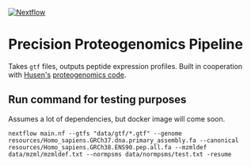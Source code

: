 [![Nextflow](https://img.shields.io/badge/nextflow-%E2%89%A50.32.0-brightgreen.svg)](https://www.nextflow.io/)

# Precision Proteogenomics Pipeline
Takes `gtf` files, outputs peptide expression profiles.
Built in cooperation with [Husen's](https://github.com/husensofteng) 
[proteogenomics code](https://github.com/husensofteng/ProteoGenomics).

## Run command for testing purposes
Assumes a lot of dependencies, but docker image will come soon.
```
nextflow main.nf --gtfs "data/gtf/*.gtf" --genome resources/Homo_sapiens.GRCh37.dna.primary_assembly.fa --canonical resources/Homo_sapiens.GRCh38.ENS90.pep.all.fa --mzmldef data/mzml/mzmldef.txt --normpsms data/normpsms/test.txt -resume
```

